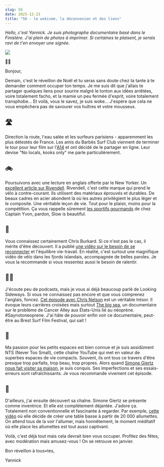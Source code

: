 ```yaml
---
slug: 56
date: 2025-12-23 
title: "56 - le wokisme, la déconnexion et des liens"
---
```


*Hello, c'est Yannick. Je suis photographe documentaire basé dans le Finistère. J'ai plein de photos à imprimer. Si certaines te plaisent, je serais ravi de t'en envoyer une signée.*

![](cover)

✌🏻

Bonjour,

Demain, c'est le réveillon de Noël et tu seras sans doute chez ta tante à te demander comment occuper ton temps. Je me suis dit que j'allais te partager quelques liens pour sourire malgré le tonton aux idées arrêtées, voire totalement facho, et la mamie un peu fermée d'esprit, voire totalement transphobe... Et voilà, vous le savez, je suis woke... J'espère que cela ne vous empêchera pas de savourer vos huîtres et votre mousseux.

## 🛣️

Direction la route, l'eau salée et les surfeurs parisiens - apparemment les plus détestés de France. Les amis du Barbès Surf Club viennent de terminer le tour pour leur film sur l'[A14](https://barbessurfclub.com/a14isout/) et ont décidé de le partager en ligne. Leur devise "No locals, kooks only" me parle particulièrement.

## 🚲

Poursuivons avec une lecture en anglais offerte par le New Yorker. Un [excellent article sur Rivendell](https://www.newyorker.com/magazine/2024/09/23/the-art-of-taking-it-slow). Rivendell, c'est cette marque qui prend le vélo à contre-courant. Ils utilisent des matériaux éprouvés et durables. De beaux cadres en acier abondent là où les autres privilégient le plus léger et le composite. Une véritable leçon de vie. Tout pour le plaisir, moins pour la compétition. Ça vous rappelle sûrement [les sportifs gourmands](https://slowisbeautiful.substack.com/p/sportifs-gourmands) de chez Captain Yvon, pardon, Slow is beautiful.

## 🌄

Vous connaissez certainement Chris Burkard. Si ce n'est pas le cas, il mérite d'être découvert. Il a publié [une vidéo sur le besoin de se reconnecter](https://www.youtube.com/watch?v=w-Z86vZZO4g) et l'équilibre vie-travail. En réalité, c'est surtout une magnifique vidéo de vélo dans les fjords islandais, accompagnée de belles paroles. Je vous la recommande si vous ressentez aussi le besoin de ralentir.

## ✊🏻

J'écoute peu de podcasts, mais je vous ai déjà beaucoup parlé de Looking Sideways. Si vous ne connaissez pas encore et que vous comprenez l'anglais, foncez. [Cet épisode avec Chris Nelson](https://www.wearelookingsideways.com/p/episode-243-chris-nelson-marching) est un véritable trésor. Il évoque leurs carrières croisées mais surtout [The big sea](https://thebigsea.org), un documentaire sur le problème de Cancer Alley aux États-Unis lié au néoprène. #Saynotoneoprene. J'ai hâte de pouvoir enfin voir ce documentaire, peut-être au Brest Surf Film Festival, qui sait !

## 🏡

Ma passion pour les petits espaces est bien connue et je suis assidûment NTS (Never Too Small), cette chaîne YouTube qui met en valeur de superbes espaces de vie compacts. Souvent, ils ont tous ce travers d'être presque trop parfaits, trop beau, trop propres. Alors quand [Simone Giertz nous fait visiter sa maison](https://www.youtube.com/watch?v=7vAiloW7phc), je suis conquis. Ses imperfections et ses essais-erreurs sont rafraîchissants. Je vous recommande vivement cet épisode.

## 🧯

D'ailleurs, j'ai ensuite découvert sa chaîne. Simone Giertz se présente comme inventrice. Et elle est complètement déjantée. J'adore ça. Totalement non conventionnelle et fascinante à regarder. Par exemple, [cette vidéo](https://www.youtube.com/watch?v=DCTNlh-3hKw) où elle décide de créer une table basse à partir de 20 000 allumettes. On attend tous de la voir l'allumer, mais honnêtement, le moment méditatif où elle place les allumettes est tout aussi captivant.

Voilà, c'est déjà tout mais cela devrait bien vous occuper. Profitez des fêtes, avec modération mais amusez-vous ! On se retrouve en janvier.

Bon réveillon à tous•tes,

Yannick
